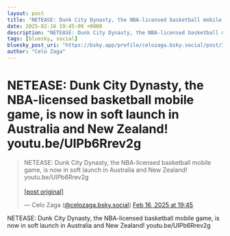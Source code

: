 ```yaml
---
layout: post
title: "NETEASE: Dunk City Dynasty, the NBA-licensed basketball mobile game, is now in soft launch in Australia and New Zealand! youtu.be/UIPb6Rrev2g"
date: 2025-02-16 19:45:09 +0000
description: "NETEASE: Dunk City Dynasty, the NBA-licensed basketball mobile game, is now in soft launch in Australia and New Zealand! youtu.be/UIPb6Rrev2g"
tags: [bluesky, social]
bluesky_post_uri: "https://bsky.app/profile/celozaga.bsky.social/post/3licyi4uvvs27"
author: "Celo Zaga"
---
```


<h1 class="bluesky-post-title">NETEASE: Dunk City Dynasty, the NBA-licensed basketball mobile game, is now in soft launch in Australia and New Zealand! youtu.be/UIPb6Rrev2g</h1>


<blockquote class="bluesky-embed" data-bluesky-uri="at://did:plc:lmh6rennptq77inaztnovw4b/app.bsky.feed.post/3licyi4uvvs27" data-bluesky-embed-color-mode="system">
<p lang="">NETEASE: Dunk City Dynasty, the NBA-licensed basketball mobile game, is now in soft launch in Australia and New Zealand! youtu.be/UIPb6Rrev2g<br><br><a href="https://bsky.app/profile/celozaga.bsky.social/post/3licyi4uvvs27">[post original]</a></p>
&mdash; Celo Zaga (<a href="https://bsky.app/profile/did:plc:lmh6rennptq77inaztnovw4b">@celozaga.bsky.social</a>) <a href="https://bsky.app/profile/celozaga.bsky.social/post/3licyi4uvvs27">Feb 16, 2025 at 19:45</a>
</blockquote>
<script async src="https://embed.bsky.app/static/embed.js" charset="utf-8"></script>


<p class="bluesky-post-description">NETEASE: Dunk City Dynasty, the NBA-licensed basketball mobile game, is now in soft launch in Australia and New Zealand! youtu.be/UIPb6Rrev2g</p>
